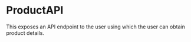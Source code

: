 # ProductAPI
This exposes an API endpoint to the user using which the user can obtain product details.
